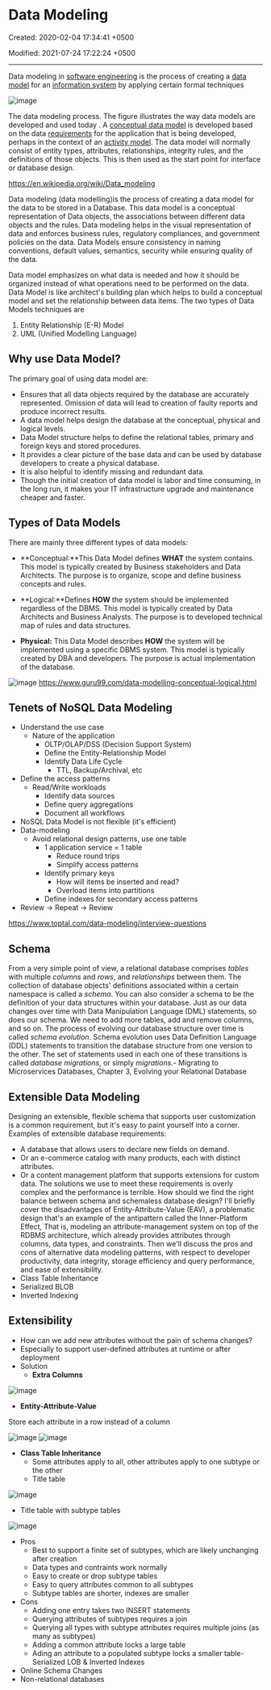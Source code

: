 # Data Modeling

Created: 2020-02-04 17:34:41 +0500

Modified: 2021-07-24 17:22:24 +0500

---

Data modeling in [software engineering](https://en.wikipedia.org/wiki/Software_engineering) is the process of creating a [data model](https://en.wikipedia.org/wiki/Data_model) for an [information system](https://en.wikipedia.org/wiki/Information_system) by applying certain formal techniques

![image](media/Data-Modeling-image1.png)

The data modeling process. The figure illustrates the way data models are developed and used today . A [conceptual data model](https://en.wikipedia.org/wiki/Conceptual_schema) is developed based on the data [requirements](https://en.wikipedia.org/wiki/Requirement) for the application that is being developed, perhaps in the context of an [activity model](https://en.wikipedia.org/wiki/Activity_diagram). The data model will normally consist of entity types, attributes, relationships, integrity rules, and the definitions of those objects. This is then used as the start point for interface or database design.

<https://en.wikipedia.org/wiki/Data_modeling>

Data modeling (data modelling)is the process of creating a data model for the data to be stored in a Database. This data model is a conceptual representation of Data objects, the associations between different data objects and the rules. Data modeling helps in the visual representation of data and enforces business rules, regulatory compliances, and government policies on the data. Data Models ensure consistency in naming conventions, default values, semantics, security while ensuring quality of the data.

Data model emphasizes on what data is needed and how it should be organized instead of what operations need to be performed on the data. Data Model is like architect's building plan which helps to build a conceptual model and set the relationship between data items.
The two types of Data Models techniques are

1. Entity Relationship (E-R) Model
2. UML (Unified Modelling Language)

## Why use Data Model?

The primary goal of using data model are:

- Ensures that all data objects required by the database are accurately represented. Omission of data will lead to creation of faulty reports and produce incorrect results.
- A data model helps design the database at the conceptual, physical and logical levels.
- Data Model structure helps to define the relational tables, primary and foreign keys and stored procedures.
- It provides a clear picture of the base data and can be used by database developers to create a physical database.
- It is also helpful to identify missing and redundant data.
- Though the initial creation of data model is labor and time consuming, in the long run, it makes your IT infrastructure upgrade and maintenance cheaper and faster.

## Types of Data Models

There are mainly three different types of data models:

- **Conceptual:**This Data Model defines **WHAT** the system contains. This model is typically created by Business stakeholders and Data Architects. The purpose is to organize, scope and define business concepts and rules.

- **Logical:**Defines **HOW** the system should be implemented regardless of the DBMS. This model is typically created by Data Architects and Business Analysts. The purpose is to developed technical map of rules and data structures.

- **Physical:** This Data Model describes **HOW** the system will be implemented using a specific DBMS system. This model is typically created by DBA and developers. The purpose is actual implementation of the database.

![image](media/Data-Modeling-image2.png)
<https://www.guru99.com/data-modelling-conceptual-logical.html>

## Tenets of NoSQL Data Modeling

- Understand the use case
  - Nature of the application
    - OLTP/OLAP/DSS (Decision Support System)
    - Define the Entity-Relationship Model
    - Identify Data Life Cycle
      - TTL, Backup/Archival, etc
- Define the access patterns
  - Read/Write workloads
    - Identify data sources
    - Define query aggregations
    - Document all workflows
- NoSQL Data Model is not flexible (it's efficient)
- Data-modeling
  - Avoid relational design patterns, use one table
    - 1 application service = 1 table
      - Reduce round trips
      - Simplify access patterns
    - Identify primary keys
      - How will items be inserted and read?
      - Overload items into partitions
    - Define indexes for secondary access patterns
- Review -> Repeat -> Review

<https://www.toptal.com/data-modeling/interview-questions>

## Schema

From a very simple point of view, a relational database comprises *tables* with multiple *columns* and *rows*, and *relationships* between them. The collection of database objects' definitions associated within a certain namespace is called a *schema*. You can also consider a schema to be the definition of your data structures within your database.
Just as our data changes over time with Data Manipulation Language (DML) statements, so does our schema. We need to add more tables, add and remove columns, and so on. The process of evolving our database structure over time is called *schema evolution*.
Schema evolution uses Data Definition Language (DDL) statements to transition the database structure from one version to the other. The set of statements used in each one of these transitions is called *database migrations*, or simply *migrations*.-  Migrating to Microservices Databases, Chapter 3, Evolving your Relational Database

## Extensible Data Modeling

Designing an extensible, flexible schema that supports user customization is a common requirement, but it's easy to paint yourself into a corner.
Examples of extensible database requirements:

- A database that allows users to declare new fields on demand.
- Or an e-commerce catalog with many products, each with distinct attributes.
- Or a content management platform that supports extensions for custom data.
The solutions we use to meet these requirements is overly complex and the performance is terrible. How should we find the right balance between schema and schemaless database design?
I'll briefly cover the disadvantages of Entity-Attribute-Value (EAV), a problematic design that's an example of the antipattern called the Inner-Platform Effect, That is, modeling an attribute-management system on top of the RDBMS architecture, which already provides attributes through columns, data types, and constraints.
Then we'll discuss the pros and cons of alternative data modeling patterns, with respect to developer productivity, data integrity, storage efficiency and query performance, and ease of extensibility.
- Class Table Inheritance
- Serialized BLOB
- Inverted Indexing

## Extensibility

- How can we add new attributes without the pain of schema changes?
- Especially to support user-defined attributes at runtime or after deployment
- Solution
  - **Extra Columns**

![image](media/Data-Modeling-image3.jpg)

- **Entity-Attribute-Value**

Store each attribute in a row instead of a column

![image](media/Data-Modeling-image4.jpeg)
![image](media/Data-Modeling-image5.jpeg)

- **Class Table Inheritance**
  - Some attributes apply to all, other attributes apply to one subtype or the other
  - Title table

![image](media/Data-Modeling-image6.jpeg)

- Title table with subtype tables

![image](media/Data-Modeling-image7.jpeg)

- Pros
  - Best to support a finite set of subtypes, which are likely unchanging after creation
  - Data types and contraints work normally
  - Easy to create or drop subtype tables
  - Easy to query attributes common to all subtypes
  - Subtype tables are shorter, indexes are smaller
- Cons
  - Adding one entry takes two INSERT statements
  - Querying attributes of subtypes requires a join
  - Querying all types with subtype attributes requires multiple joins (as many as subtypes)
  - Adding a common attribute locks a large table
  - Ading an attribute to a populated subtype locks a smaller table-  Serialized LOB & Inverted Indexes
- Online Schema Changes
- Non-relational databases

